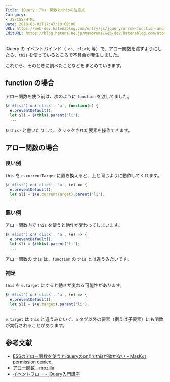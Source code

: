 ```yaml
---
Title: jQuery：アロー関数とthisの注意点
Category:
- JS/CSS/HTML
Date: 2018-03-02T17:47:10+09:00
URL: https://web-dev.hatenablog.com/entry/js/jquery/arrow-function-and-this
EditURL: https://blog.hatena.ne.jp/mamorums/web-dev.hatenablog.com/atom/entry/17391345971621226074
---
```


jQuery の イベントバインド（`.on`, `.click`, 等）で、アロー関数を渡すようにしたら、`this` を使っているところで不具合が発生しました。

これから、そのときに調べたことなどをまとめていきます。


## function の場合
アロー関数を使う前は、次のように `function` を渡してました。

```javascript
$('#list').on('click', 'a', function(e) {
  e.preventDefault();
  let $li = $(this).parent('li');
  ...
```

`$(this)` と書いたりして、クリックされた要素を操作できます。


## アロー関数の場合
### 良い例
`this` を `e.currentTarget` に置き換えると、上と同じように動作してくれます。

```javascript
$('#list').on('click', 'a', (e) => {
  e.preventDefault();
  let $li = $(e.currentTarget).parent('li');
  ...
```


### 悪い例
アロー関数内で `this` を使うと動作が変わってしまいます。

```javascript
$('#list').on('click', 'a', (e) => {
  e.preventDefault();
  let $li = $(this).parent('li');
  ...
```

アロー関数の `this` は、`function` の `this` とは違うみたいです。


### 補足
`this` を `e.target` にすると動きが変わる可能性があります。

```javascript
$('#list').on('click', 'a', (e) => {
  e.preventDefault();
  let $li = $(e.target).parent('li');
  ...
```

`e.target` は `this` と違うみたいで、`a` タグ以外の要素（例えば子要素）にも関数が実行されることがあります。


## 参考文献
- [ES6のアロー関数を使うとjqueryのon()でthisが効かない - MasKのpermission denied.](http://mask.hatenadiary.com/entry/2017/04/10/175750)
- [アロー関数 - mozilla](https://developer.mozilla.org/ja/docs/Web/JavaScript/Reference/arrow_functions)
- [イベントフロー - jQuery入門講座](http://www.jquerystudy.info/tutorial/applied/flow1.html)

